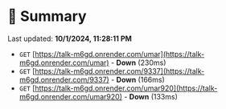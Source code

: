 # 📖 Summary
Last updated: **10/1/2024, 11:28:11 PM**

- `GET` [https://talk-m6gd.onrender.com/umar](https://talk-m6gd.onrender.com/umar) - **Down** (230ms)
- `GET` [https://talk-m6gd.onrender.com/9337](https://talk-m6gd.onrender.com/9337) - **Down** (166ms)
- `GET` [https://talk-m6gd.onrender.com/umar920](https://talk-m6gd.onrender.com/umar920) - **Down** (133ms)
